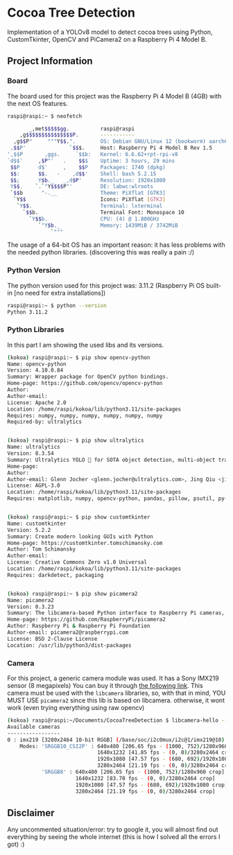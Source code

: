 # Cocoa Tree Detection
Implementation of a YOLOv8 model to detect cocoa trees using Python, CustomTkinter, OpenCV and PiCamera2 on a Raspberry Pi 4 Model B.

## Project Information
### Board
The board used for this project was the Raspberry Pi 4 Model B (4GB) with the next OS features.
```bash
raspi@raspi:~ $ neofetch

       _,met$$$$$gg.          raspi@raspi 
    ,g$$$$$$$$$$$$$$$P.       ----------- 
  ,g$$P"     """Y$$.".        OS: Debian GNU/Linux 12 (bookworm) aarch64 
 ,$$P'              `$$$.     Host: Raspberry Pi 4 Model B Rev 1.5 
',$$P       ,ggs.     `$$b:   Kernel: 6.6.62+rpt-rpi-v8 
`d$$'     ,$P"'   .    $$$    Uptime: 3 hours, 29 mins 
 $$P      d$'     ,    $$P    Packages: 1740 (dpkg) 
 $$:      $$.   -    ,d$$'    Shell: bash 5.2.15 
 $$;      Y$b._   _,d$P'      Resolution: 1920x1080 
 Y$$.    `.`"Y$$$$P"'         DE: labwc:wlroots 
 `$$b      "-.__              Theme: PiXflat [GTK3] 
  `Y$$                        Icons: PiXflat [GTK3] 
   `Y$$.                      Terminal: lxterminal 
     `$$b.                    Terminal Font: Monospace 10 
       `Y$$b.                 CPU: (4) @ 1.800GHz 
          `"Y$b._             Memory: 1439MiB / 3742MiB 
              `"""
```
The usage of a 64-bit OS has an important reason: it has less problems with the needed python libraries.
(discovering this was really a pain :/)

### Python Version
The python version used for this project was: 3.11.2 (Raspberry Pi OS built-in [no need for extra installations])
```bash
raspi@raspi:~ $ python --version
Python 3.11.2
```

### Python Libraries
In this part I am showing the used libs and its versions.
```bash
(kokoa) raspi@raspi:~ $ pip show opencv-python
Name: opencv-python
Version: 4.10.0.84
Summary: Wrapper package for OpenCV python bindings.
Home-page: https://github.com/opencv/opencv-python
Author: 
Author-email: 
License: Apache 2.0
Location: /home/raspi/kokoa/lib/python3.11/site-packages
Requires: numpy, numpy, numpy, numpy, numpy, numpy
Required-by: ultralytics


(kokoa) raspi@raspi:~ $ pip show ultralytics
Name: ultralytics
Version: 8.3.54
Summary: Ultralytics YOLO 🚀 for SOTA object detection, multi-object tracking, instance segmentation, pose estimation and image classification.
Home-page: 
Author: 
Author-email: Glenn Jocher <glenn.jocher@ultralytics.com>, Jing Qiu <jing.qiu@ultralytics.com>
License: AGPL-3.0
Location: /home/raspi/kokoa/lib/python3.11/site-packages
Requires: matplotlib, numpy, opencv-python, pandas, pillow, psutil, py-cpuinfo, pyyaml, requests, scipy, seaborn, torch, torchvision, tqdm, ultralytics-thop


(kokoa) raspi@raspi:~ $ pip show customtkinter
Name: customtkinter
Version: 5.2.2
Summary: Create modern looking GUIs with Python
Home-page: https://customtkinter.tomschimansky.com
Author: Tom Schimansky
Author-email: 
License: Creative Commons Zero v1.0 Universal
Location: /home/raspi/kokoa/lib/python3.11/site-packages
Requires: darkdetect, packaging


(kokoa) raspi@raspi:~ $ pip show picamera2
Name: picamera2
Version: 0.3.23
Summary: The libcamera-based Python interface to Raspberry Pi cameras, based on the original Picamera library
Home-page: https://github.com/RaspberryPi/picamera2
Author: Raspberry Pi & Raspberry Pi Foundation
Author-email: picamera2@raspberrypi.com
License: BSD 2-Clause License
Location: /usr/lib/python3/dist-packages
```

### Camera
For this project, a generic camera module was used. It has a Sony IMX219 sensor (8 megapixels)
You can buy it through [the following link](https://es.aliexpress.com/item/1005006297356747.html?spm=a2g0o.productlist.main.1.79d8XMx5XMx52a&algo_pvid=c9424126-9b67-4071-9412-fb38f46aff86&algo_exp_id=c9424126-9b67-4071-9412-fb38f46aff86-0&pdp_npi=4%40dis%21MXN%21278.51%21250.56%21%21%2113.55%2112.19%21%402103247417352518968927685e4528%2112000036658758852%21sea%21MX%210%21ABX&curPageLogUid=v0r4aV3c4Lyi&utparam-url=scene%3Asearch%7Cquery_from%3A).
This camera must be used with the `libcamera` libraries, so, with that in mind, YOU MUST USE `picamera2` since this lib is based on libcamera. otherwise, it wont work (even trying everything using raw opencv)
```bash
(kokoa) raspi@raspi:~/Documents/CocoaTreeDetection $ libcamera-hello --list-cameras
Available cameras
-----------------
0 : imx219 [3280x2464 10-bit RGGB] (/base/soc/i2c0mux/i2c@1/imx219@10)
    Modes: 'SRGGB10_CSI2P' : 640x480 [206.65 fps - (1000, 752)/1280x960 crop]
                             1640x1232 [41.85 fps - (0, 0)/3280x2464 crop]
                             1920x1080 [47.57 fps - (680, 692)/1920x1080 crop]
                             3280x2464 [21.19 fps - (0, 0)/3280x2464 crop]
           'SRGGB8' : 640x480 [206.65 fps - (1000, 752)/1280x960 crop]
                      1640x1232 [83.70 fps - (0, 0)/3280x2464 crop]
                      1920x1080 [47.57 fps - (680, 692)/1920x1080 crop]
                      3280x2464 [21.19 fps - (0, 0)/3280x2464 crop]
```

## Disclaimer
Any uncommented situation/error: try to google it, you will almost find out everything by seeing the whole internet
(this is how I solved all the errors I got) :)